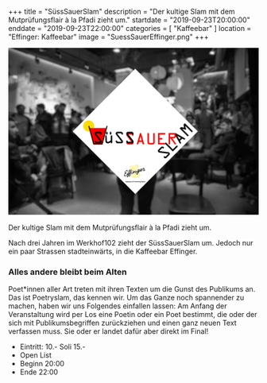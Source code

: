 +++
title = "SüssSauerSlam"
description = "Der kultige Slam mit dem Mutprüfungsflair à la Pfadi zieht um."
startdate = "2019-09-23T20:00:00"
enddate = "2019-09-23T22:00:00"
categories = [ "Kaffeebar" ]
location = "Effinger: Kaffeebar"
image = "SuessSauerEffinger.png"
+++

![SüssSauerSlam im Effinger](SuessSauerEffinger.png)

<div class="lead">
Der kultige Slam mit dem Mutprüfungsflair à la Pfadi zieht um.
</div>

Nach drei Jahren im Werkhof102 zieht der SüssSauerSlam um. Jedoch nur ein paar Strassen stadteinwärts, in die Kaffeebar Effinger.

### Alles andere bleibt beim Alten
Poet*innen aller Art treten mit ihren Texten um die Gunst des Publikums an. Das ist Poetryslam, das kennen wir. Um das Ganze noch spannender zu machen, haben wir uns Folgendes einfallen lassen: Am Anfang der Veranstaltung wird per Los eine Poetin oder ein Poet bestimmt, die oder der sich mit Publikumsbegriffen zurückziehen und einen ganz neuen Text verfassen muss. Sie oder er landet dafür aber direkt im Final!

* Eintritt: 10.- Soli 15.-
* Open List
* Beginn 20:00
* Ende 22:00
